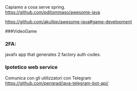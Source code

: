 Capiamo a cosa serve spring.  
https://github.com/pditommaso/awesome-java  

https://github.com/akullpp/awesome-java#game-development  

###VideoGame


### 2FA:
javafx app that generates 2 factory auth codes.


### Ipotetico web service

Comunica con gli utilizzatori con Telegram  
https://github.com/pengrad/java-telegram-bot-api/

